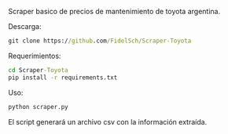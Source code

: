 Scraper basico de precios de mantenimiento de toyota argentina. <br>

Descarga:
```cmd
git clone https://github.com/FidelSch/Scraper-Toyota
```

Requerimientos:
```cmd
cd Scraper-Toyota
pip install -r requirements.txt
```

Uso:
```cmd
python scraper.py
```
El script generará un archivo csv con la información extraída.
